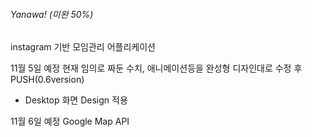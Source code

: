 ###### Yanawa! (미완 50%)

instagram 기반 모임관리 어플리케이션


11월 5일 예정
현재 임의로 짜둔 수치, 애니메이션등을 완성형 디자인대로 수정 후 PUSH(0.6version)
+ Desktop 화면 Design 적용

11월 6일 예정
Google Map API 
